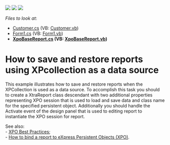 <!-- default badges list -->
![](https://img.shields.io/endpoint?url=https://codecentral.devexpress.com/api/v1/VersionRange/128603132/12.2.4%2B)
[![](https://img.shields.io/badge/Open_in_DevExpress_Support_Center-FF7200?style=flat-square&logo=DevExpress&logoColor=white)](https://supportcenter.devexpress.com/ticket/details/E1747)
[![](https://img.shields.io/badge/📖_How_to_use_DevExpress_Examples-e9f6fc?style=flat-square)](https://docs.devexpress.com/GeneralInformation/403183)
<!-- default badges end -->
<!-- default file list -->
*Files to look at*:

* [Customer.cs](./CS/XPOReport/Customer.cs) (VB: [Customer.vb](./VB/XPOReport/Customer.vb))
* [Form1.cs](./CS/XPOReport/Form1.cs) (VB: [Form1.vb](./VB/XPOReport/Form1.vb))
* **[XpoBaseReport.cs](./CS/XPOReport/XpoBaseReport.cs) (VB: [XpoBaseReport.vb](./VB/XPOReport/XpoBaseReport.vb))**
<!-- default file list end -->
# How to save and restore reports using XPcollection as a data source


<p>This example illustrates how to save and restore reports when the XPCollection is used as a data source. To accomplish this task you should to create a XtraReport class descendant with two additional properties representing XPO session that is used to load and save data and class name for the specified persistent object. Additionally you should handle the Activate event of the design panel that is used to editing report to instantiate the XPO session for report.</p><p>See also:<br />
- <a href="https://www.devexpress.com/Support/Center/p/A2944">XPO Best Practices</a>;<br />
- <a href="https://www.devexpress.com/Support/Center/p/E1845">How to bind a report to eXpress Persistent Objects (XPO)</a>.</p>

<br/>


